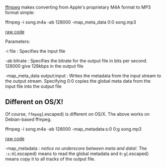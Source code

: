 <div id="wikitext">

<span id="excerpt"></span>
[ffmpeg](http://wiki.tamouse.org?n=Technology.FfMpeg?action=print) makes
converting from Apple's proprietary M4A format to MP3 format simple:
<span id="excerptend"></span>

<div class="vspace">

</div>

<div id="sourceblock1" class="sourceblock">

<div class="sourceblocktext">

<div class="bash">

<span class="kw2">ffmpeg</span> <span class="re5">-i</span> song.m4a
<span class="re5">-ab</span> <span
class="nu0">128000</span> -map\_meta\_data <span
class="nu0">0</span>:<span class="nu0">0</span> song.mp3

</div>

</div>

<div class="sourceblocklink">

[raw
code](http://wiki.tamouse.org?n=Technology.ConvertM4AfilesToMP3UsingFfmpeg?action=sourceblock&num=1)

</div>

</div>

Parameters:

<div class="vspace">

</div>

-i file
:   Specifies the input file

-ab bitrate
:   Specifies the bitrate for the output file in bits per second. 128000
    give 128kbps in the output file

-map\_meta\_data output:input
:   Writes the metadata from the input stream to the output stream.
    Specifying 0:0 copies the global meta data from the input file into
    the output file

<div class="vspace">

</div>

Different on OS/X!
------------------

Of course, `ffmpeg`{.escaped} is different on OS/X. The above works on
Debian-based ffmpeg.

<div class="vspace">

</div>

<div id="sourceblock2" class="sourceblock">

<div class="sourceblocktext">

<div class="bash">

<span class="kw2">ffmpeg</span> <span class="re5">-i</span> song.m4a
<span class="re5">-ab</span> <span
class="nu0">128000</span> -map\_metadata:s:<span class="nu0">0</span>
<span class="nu0">0</span>:g song.mp3

</div>

</div>

<div class="sourceblocklink">

[raw
code](http://wiki.tamouse.org?n=Technology.ConvertM4AfilesToMP3UsingFfmpeg?action=sourceblock&num=2)

</div>

</div>

<div class="vspace">

</div>

-map\_metadata
:   *notice no underscore between meta and data!*. The `:s:0`{.escaped}
    means to read the global metadata and `0:g`{.escaped} means copy it
    to all tracks of the output file.

<div class="vspace">

</div>

<div style="display: none;">

This goes at the bottom of the page, hidden by comment block class
Summary:a simple method to convert between Apple's proprietary M4A
format to MP3 format Parent:(Technology.)<span
class="wikiword">[FfMpeg](http://wiki.tamouse.org?n=Technology.FfMpeg?action=print)</span>
<span
class="wikiword">[IncludeMe](http://wiki.tamouse.org?n=Technology.IncludeMe?action=edit)[?](http://wiki.tamouse.org?n=Technology.IncludeMe?action=edit)</span>:[Technology.FfMpeg](http://wiki.tamouse.org?n=Technology.FfMpeg?action=print)
Categories:[HowTos](http://wiki.tamouse.org?n=Category.HowTos) Tags:
conversion, ffmpeg, m4a, mp3

</div>

</div>
